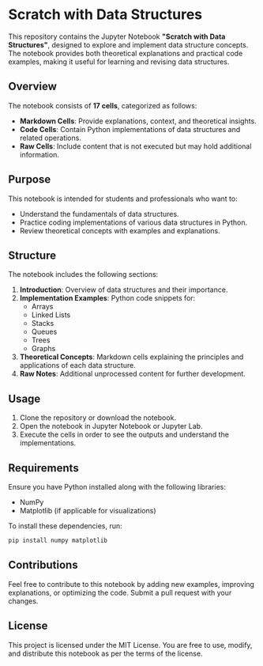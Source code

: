 # Scratch with Data Structures

This repository contains the Jupyter Notebook **"Scratch with Data Structures"**, designed to explore and implement data structure concepts. The notebook provides both theoretical explanations and practical code examples, making it useful for learning and revising data structures.

## Overview

The notebook consists of **17 cells**, categorized as follows:
- **Markdown Cells**: Provide explanations, context, and theoretical insights.
- **Code Cells**: Contain Python implementations of data structures and related operations.
- **Raw Cells**: Include content that is not executed but may hold additional information.

## Purpose

This notebook is intended for students and professionals who want to:
- Understand the fundamentals of data structures.
- Practice coding implementations of various data structures in Python.
- Review theoretical concepts with examples and explanations.

## Structure

The notebook includes the following sections:
1. **Introduction**: Overview of data structures and their importance.
2. **Implementation Examples**: Python code snippets for:
   - Arrays
   - Linked Lists
   - Stacks
   - Queues
   - Trees
   - Graphs
3. **Theoretical Concepts**: Markdown cells explaining the principles and applications of each data structure.
4. **Raw Notes**: Additional unprocessed content for further development.

## Usage

1. Clone the repository or download the notebook.
2. Open the notebook in Jupyter Notebook or Jupyter Lab.
3. Execute the cells in order to see the outputs and understand the implementations.

## Requirements

Ensure you have Python installed along with the following libraries:
- NumPy
- Matplotlib (if applicable for visualizations)

To install these dependencies, run:
```bash
pip install numpy matplotlib
```

## Contributions

Feel free to contribute to this notebook by adding new examples, improving explanations, or optimizing the code. Submit a pull request with your changes.

## License

This project is licensed under the MIT License. You are free to use, modify, and distribute this notebook as per the terms of the license.

